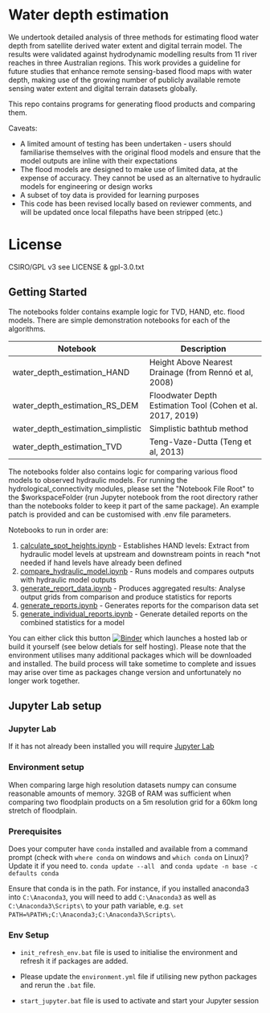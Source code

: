 # Water depth estimation

We undertook detailed analysis of three methods for estimating flood water depth from satellite derived water extent and digital terrain model. The results were validated against hydrodynamic modelling results from 11 river reaches in three Australian regions. This work provides a guideline for future studies that enhance remote sensing-based flood maps with water depth, making use of the growing number of publicly available remote sensing water extent and digital terrain datasets globally. 

This repo contains programs for generating flood products and comparing them.

Caveats: 
* A limited amount of testing has been undertaken - users should familiarise themselves with the original flood models and ensure that the model outputs are inline with their expectations
* The flood models are designed to make use of limited data, at the expense of accuracy. They cannot be used as an alternative to hydraulic models for engineering or design works
* A subset of toy data is provided for learning purposes
* This code has been revised locally based on reviewer comments, and will be updated once local filepaths have been stripped (etc.)

# License
CSIRO/GPL v3 see LICENSE & gpl-3.0.txt



## Getting Started

The notebooks folder contains example logic for TVD, HAND, etc. flood models. There are simple demonstration notebooks for each of the algorithms.

| Notebook | Description |
|---|---|
| water_depth_estimation_HAND | Height Above Nearest Drainage (from Rennó et al, 2008)|
| water_depth_estimation_RS_DEM | Floodwater Depth Estimation Tool (Cohen et al. 2017, 2019)|
| water_depth_estimation_simplistic | Simplistic bathtub method |
| water_depth_estimation_TVD | Teng-Vaze-Dutta (Teng et al, 2013)|

The notebooks folder also contains logic for comparing various flood models to observed hydraulic models. For running the hydrological_connectivity modules, please set the "Notebook File Root" to the $workspaceFolder (run Jupyter notebook from the root directory rather than the notebooks folder to keep it part of the same package). An example patch is provided and can be customised with .env file parameters.

Notebooks to run in order are:

1. [calculate_spot_heights.ipynb](./notebooks/calculate_spot_heights.ipynb) - Establishes HAND levels: Extract from hydraulic model levels at upstream and downstream points in reach *not needed if hand levels have already been defined
2. [compare_hydraulic_model.ipynb](./notebooks/compare_hydraulic_model.ipynb) - Runs models and compares outputs with hydraulic model outputs
3. [generate_report_data.ipynb](./notebooks/generate_report_data.ipynb) - Produces aggregated results: Analyse output grids from comparison and produce statistics for reports
4. [generate_reports.ipynb](./notebooks/generate_reports.ipynb) - Generates reports for the comparison data set
5. [generate_individual_reports.ipynb](./notebooks/generate_individual_reports.ipynb) - Generate detailed reports on the combined statistics for a model

You can either click this button [![Binder](https://mybinder.org/badge_logo.svg)](https://mybinder.org/v2/gh/csiro-hydroinformatics/water-depth-estimation/HEAD) which launches a hosted lab or build it yourself (see below detials for self hosting).  Please note that the environment utilises many additional packages which will be downloaded and installed.  The build process will take sometime to complete and issues may arise over time as packages change version and unfortunately no longer work together.

## Jupyter Lab setup

### Jupyter Lab

If it has not already been installed you will require [Jupyter Lab](https://jupyterlab.readthedocs.io/en/stable/)

### Environment setup
When comparing large high resolution datasets numpy can consume reasonable amounts of memory. 32GB of RAM was sufficient when comparing two floodplain products on a 5m resolution grid for a 60km long stretch of floodplain.

### Prerequisites
Does your computer have `conda` installed and available from a command prompt (check with `where conda` on windows and `which conda` on Linux)? Update it if you need to. ```conda update --all ``` and ```conda update -n base -c defaults conda```

Ensure that conda is in the path. For instance, if you installed anaconda3 into ```C:\Anaconda3```, you will need to add ```C:\Anaconda3``` as well as ```C:\Anaconda3\Scripts\``` to your path variable, e.g. ```set PATH=%PATH%;C:\Anaconda3;C:\Anaconda3\Scripts\```.

### Env Setup
- ```init_refresh_env.bat``` file is used to initialise the environment and refresh it if packages are added.  
- Please update the ```environment.yml``` file if utilising new python packages and rerun the ```.bat``` file.

- ```start_jupyter.bat``` file is used to activate and start your Jupyter session

